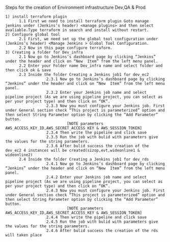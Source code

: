 Steps for the creation of Environment infrastructure Dev,QA & Prod
    
    1) install terraform plugin
          1.1 First we need to install terraform plugin Goto manage jenkins under (Jenkins’s header) <manage plugins> and then select avaliable.Type terraform in search and install without restart.
    2) Configure global tool
          2.1 First, we need set up the global tool configuration under (Jenkins’s header) <Manage Jenkins > Global Tool Configuration.
          2.2 Now in this page configure terraform.
    3) Creating a folder for Dev_infra 
          2.1 Now go to Jenkins’s dashboard page by clicking “Jenkins” under the header and click on “New  Item” from the left menu panel.
          2.2 Enter your Folder name Dev_infra name and select folder and then click ok & save 
          2.3 Inside the folder Creating a Jenkins job1 for dev_ec2 
                      2.3.1 Now go to Jenkins’s dashboard page by clicking “Jenkins” under the header and click on “New  Item” from the left menu panel.
                      2.3.2 Enter your Jenkins job name and select pipeline project (As we are using pipeline project, you can select as per your project type) and then click on “OK”.
                      2.3.3 Now you must configure your Jenkins job. First under General section check “This project is parameterized” option and then select String Parameter option by clicking the “Add Parameter” button.
                               [NOTE parameters AWS_ACCESS_KEY_ID,AWS_SECRET_ACCESS_KEY & AWS_SESSION_TOKEN]
                      2.3.4 Then write the pipeline and click save
                      2.3.5 Run the job with bulid with parameters give the values for the string parameters.
                      2.3.6 After bulid success the creation of the dev_ec2 4 instances will be created(sizop,evt,wideonline1 & wideonline2)
          2.4 Inside the folder Creating a Jenkins job1 for dev_rds 
                      2.4.1 Now go to Jenkins’s dashboard page by clicking “Jenkins” under the header and click on “New  Item” from the left menu panel.
                      2.4.2 Enter your Jenkins job name and select pipeline project (As we are using pipeline project, you can select as per your project type) and then click on “OK”.
                      2.4.3 Now you must configure your Jenkins job. First under General section check “This project is parameterized” option and then select String Parameter option by clicking the “Add Parameter” button.
                               [NOTE parameters AWS_ACCESS_KEY_ID,AWS_SECRET_ACCESS_KEY & AWS_SESSION_TOKEN]
                      2.4.4 Then write the pipeline and click save
                      2.4.5 Run the job with bulid with parameters give the values for the string parameters.
                      2.4.6 After bulid success the creation of the rds will taken place 
  

  





     
